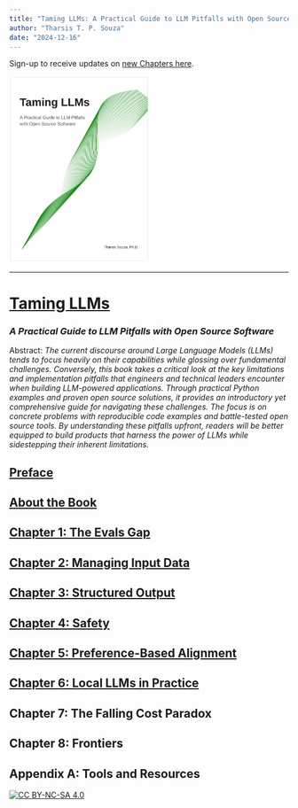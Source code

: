 ```yaml
---
title: "Taming LLMs: A Practical Guide to LLM Pitfalls with Open Source Software"
author: "Tharsis T. P. Souza"
date: "2024-12-16"
---
```


Sign-up to receive updates on [new Chapters here](https://tamingllm.substack.com/).

 <a href="https://www.tamingllms.com" target="_blank">
  <img src="../_static/cover_curve.png" style="background-color:white; width:50%;" alt="Taming LLMs Cover" />
 </a>

---
# [Taming LLMs](https://www.tamingllms.com)
### *A Practical Guide to LLM Pitfalls with Open Source Software*

Abstract: *The current discourse around Large Language Models (LLMs) tends to focus heavily on their capabilities while glossing over fundamental challenges. Conversely, this book takes a critical look at the key limitations and implementation pitfalls that engineers and technical leaders encounter when building LLM-powered applications. Through practical Python examples and proven open source solutions, it provides an introductory yet comprehensive guide for navigating these challenges. The focus is on concrete problems with reproducible code examples and battle-tested open source tools. By understanding these pitfalls upfront, readers will be better equipped to build products that harness the power of LLMs while sidestepping their inherent limitations.*

## [Preface](https://www.tamingllms.com/markdown/preface.html)

## [About the Book](https://www.tamingllms.com/markdown/intro.html)

## [Chapter 1: The Evals Gap](https://www.tamingllms.com/notebooks/evals.html)

## [Chapter 2: Managing Input Data](https://www.tamingllms.com/notebooks/input.html)

## [Chapter 3: Structured Output](https://www.tamingllms.com/notebooks/structured_output.html)

## [Chapter 4: Safety](https://www.tamingllms.com/notebooks/safety.html)

## [Chapter 5: Preference-Based Alignment](https://www.tamingllms.com/notebooks/alignment.html)

## [Chapter 6: Local LLMs in Practice](https://www.tamingllms.com/notebooks/local.html)

## Chapter 7: The Falling Cost Paradox

## Chapter 8: Frontiers

## Appendix A: Tools and Resources


[![CC BY-NC-SA 4.0][cc-by-nc-sa-image]][cc-by-nc-sa]

[cc-by-nc-sa]: http://creativecommons.org/licenses/by-nc-sa/4.0/
[cc-by-nc-sa-image]: https://licensebuttons.net/l/by-nc-sa/4.0/88x31.png
[cc-by-nc-sa-shield]: https://img.shields.io/badge/License-CC-BY--NC--SA-4.0-lightgrey.svg